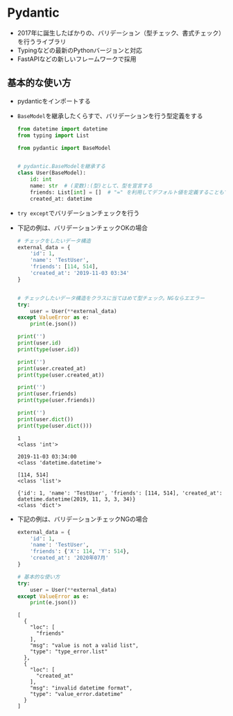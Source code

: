 # Pydantic
- 2017年に誕生したばかりの、バリデーション（型チェック、書式チェック）を行うライブラリ
- Typingなどの最新のPythonバージョンと対応
- FastAPIなどの新しいフレームワークで採用



## 基本的な使い方
- pydanticをインポートする
- `BaseModel`を継承したくらすで、バリデーションを行う型定義をする

    ```python
    from datetime import datetime
    from typing import List

    from pydantic import BaseModel


    # pydantic.BaseModelを継承する
    class User(BaseModel):
        id: int
        name: str  # (変数):(型)として、型を宣言する
        friends: List[int] = []  # "=" を利用してデフォルト値を定義することもできます
        created_at: datetime
    ```


- `try except`でバリデーションチェックを行う
- 下記の例は、バリデーションチェックOKの場合
    ```python
    # チェックをしたいデータ構造
    external_data = {
        'id': 1,
        'name': 'TestUser',
        'friends': [114, 514],
        'created_at': '2019-11-03 03:34'
    }


    # チェックしたいデータ構造をクラスに当てはめて型チェック。NGならエエラー
    try:
        user = User(**external_data)
    except ValueError as e:
        print(e.json())

    print('')
    print(user.id)
    print(type(user.id))

    print('')
    print(user.created_at)
    print(type(user.created_at))

    print('')
    print(user.friends)
    print(type(user.friends))

    print('')
    print(user.dict())
    print(type(user.dict()))
    ```
    ```sh:実行結果
    1
    <class 'int'>

    2019-11-03 03:34:00
    <class 'datetime.datetime'>

    [114, 514]
    <class 'list'>

    {'id': 1, 'name': 'TestUser', 'friends': [114, 514], 'created_at': datetime.datetime(2019, 11, 3, 3, 34)}
    <class 'dict'>
    ```
    
    
- 下記の例は、バリデーションチェックNGの場合

    ```python
    external_data = {
        'id': 1,
        'name': 'TestUser',
        'friends': {'X': 114, 'Y': 514},
        'created_at': '2020年07月'
    }

    # 基本的な使い方
    try:
        user = User(**external_data)
    except ValueError as e:
        print(e.json())
    ```
    ```sh:実行結果
    [
      {
        "loc": [
          "friends"
        ],
        "msg": "value is not a valid list",
        "type": "type_error.list"
      },
      {
        "loc": [
          "created_at"
        ],
        "msg": "invalid datetime format",
        "type": "value_error.datetime"
      }
    ]
    ```